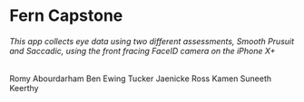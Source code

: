 # Fern Capstone
###### This app collects eye data using two different assessments, Smooth Prusuit and Saccadic, using the front fracing FaceID camera on the iPhone X+ 
Romy Abourdarham
Ben Ewing
Tucker Jaenicke
Ross Kamen
Suneeth Keerthy
